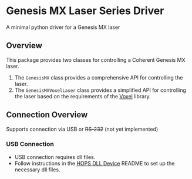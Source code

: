 # Genesis MX Laser Series Driver

A minimal python driver for a Genesis MX laser

## Overview
This package provides two classes for controlling a Coherent Genesis MX laser.   
1. The `GenesisMX` class provides a comprehensive API for controlling the laser.  
2. The `GenesisMXVoxelLaser` class provides a simplified API for controlling the laser based on the requirements of the 
[Voxel](https://github.com/AllenNeuralDynamics/voxel/) library.

## Connection Overview
Supports connection via USB or ~~RS-232~~ (not yet implemented)

### USB Connection
- USB connection requires dll files.
- Follow instructions in the [HOPS DLL Device](../common/hops/README.md) README to set up the necessary dll files.

